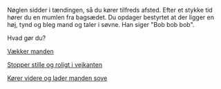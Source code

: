 Nøglen sidder i tændingen, så du kører tilfreds afsted. Efter et stykke tid hører du en mumlen fra bagsædet.
Du opdager bestyrtet at der ligger en høj, tynd og bleg mand og taler i søvne. Han siger "Bob bob bob".

Hvad gør du?

[Vækker manden](vaekke/vaekke_manden.md)

[Stopper stille og roligt i vejkanten](stop/stop_i_vejkanten.md)

[Kører videre og lader manden sove](videre/koer_og_lad_sove.md)


